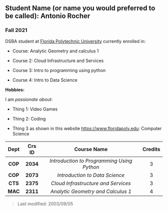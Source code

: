 ## Student Name (or name you would preferred to be called): Antonio Rocher

### Fall 2021

DSBA student at [Florida Polytechnic University](https://www.floridapoly.edu) currently enrolled in: 

- Course: Analytic Geometry and calculus 1

- Course 2: Cloud Infrastructure and Services

- Course 3: Intro to programming using python

- Course 4: Intro to Data Science

**Hobbies:**

I am _passionate about_: 

- Thing 1: Video Games

- Thing 2: Coding

- Thing 3 as shown in this website <https://www.floridapoly.edu>: Computer Science



| Dept   |  Crs ID  |              Course Name                   |Credits|
|:------:|:--------:|:------------------------------------------:|:-----:|
|**COP** | **2034** | *Introduction to Programming Using Python* |      3|
|**COP** | **2073** | *Introduction to Data Science*             |      3|
|**CTS** | **2375** | *Cloud Infrastructure and Services*        |      3|
|**MAC** | **2311** | *Analytic Geometry and Calculus 1*         |      4|

> Last modified: 2003/09/05
